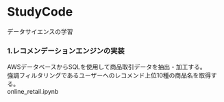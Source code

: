# StudyCode
データサイエンスの学習

### 1.レコメンデーションエンジンの実装

AWSデータベースからSQLを使用して商品取引データを抽出・加工する。<br>
強調フィルタリングであるユーザーへのレコメンド上位10種の商品名を取得する。<br> 
online_retail.ipynb
